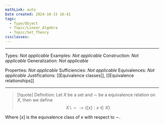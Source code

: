 ```yaml
---
mathLink: auto
Date created: 2024-10-15 16:41
tags:
  - Type/Object
  - Topic/Linear_Algebra
  - Topic/Set_Theory
cssclasses:
---
```


---  

Types: _Not applicable_
Examples: _Not applicable_
Construction: _Not applicable_
Generalization: _Not applicable_

Properties: _Not applicable_
Sufficiencies: _Not applicable_
Equivalences: _Not applicable_
Justifications: [[Equivalence classes]], [[Equivalence relationships]]

---

> [!quote] Definition:
> Let $X$ be a set and $\sim$ be a equivalence relation on $X$, then we define $$ X\backslash\sim := \{ [x] : x \in X\}$$

Where $[x]$ is the equivalence class of $x$ with respect to $\sim$.



